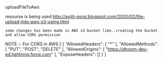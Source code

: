  uploadFileToAws

resourse is being used http://avijit-gorai.blogspot.com/2020/02/file-upload-into-aws-s3-using.html
 
	some changes has been made in AWS s3 bucket like..creating the bucket and allow CORS permission 

NOTE :- For CORS in AWS
[
    {
        "AllowedHeaders": [
            "*"
        ],
        "AllowedMethods": [
            "PUT",
            "POST",
            "DELETE"
        ],
        "AllowedOrigins": [
            "https://dhoom-dev-ed.lightning.force.com"
        ],
        "ExposeHeaders": []
    }
]
